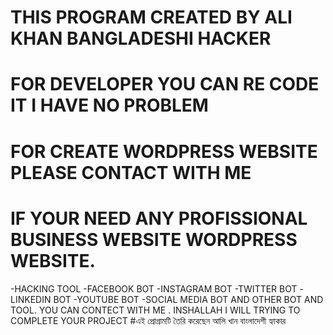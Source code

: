 # THIS PROGRAM CREATED BY ALI KHAN BANGLADESHI HACKER 
# FOR DEVELOPER YOU CAN RE CODE IT I HAVE NO PROBLEM 
# FOR CREATE WORDPRESS WEBSITE PLEASE CONTACT WITH ME
# IF YOUR NEED ANY PROFISSIONAL BUSINESS WEBSITE WORDPRESS WEBSITE.
-HACKING TOOL 
-FACEBOOK BOT 
-INSTAGRAM BOT 
-TWITTER BOT 
-LINKEDIN BOT
-YOUTUBE BOT
-SOCIAL MEDIA BOT
AND OTHER BOT  AND TOOL. YOU CAN CONTECT WITH ME . INSHALLAH I WILL TRYING TO COMPLETE YOUR PROJECT
#এই প্রোগ্রামটি তৈরি করেছেন আলি খান বাংলাদেশী হ্যাকার

